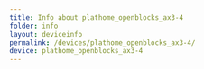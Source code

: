 ```yaml
---
title: Info about plathome_openblocks_ax3-4
folder: info
layout: deviceinfo
permalink: /devices/plathome_openblocks_ax3-4/
device: plathome_openblocks_ax3-4
---
```

